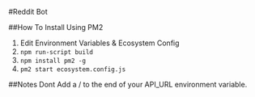 #Reddit Bot

##How To Install Using PM2

1. Edit Environment Variables & Ecosystem Config
2. `npm run-script build`
3. `npm install pm2 -g`
4. `pm2 start ecosystem.config.js`

##Notes
Dont Add a / to the end of your API_URL environment variable.
